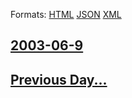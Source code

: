 
Formats: [HTML](2003/06/9/index.html)  [JSON](2003/06/9/index.json)  [XML](2003/06/9/index.xml)  

## [2003-06-9](/news/2003/06/9/index.md)

## [Previous Day...](/news/2003/06/8/index.md)

